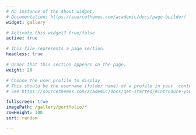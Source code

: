 ```yaml
---
# An instance of the About widget.
# Documentation: https://sourcethemes.com/academic/docs/page-builder/
widget: gallery

# Activate this widget? true/false
active: true

# This file represents a page section.
headless: true

# Order that this section appears on the page.
weight: 20

# Choose the user profile to display
# This should be the username (folder name) of a profile in your `content/authors/` folder.
# See https://sourcethemes.com/academic/docs/get-started/#introduce-yourself

fullscreen: true
imagePath: /gallery/portfolio/*
rowHeight: 300
sort: random

---
```


